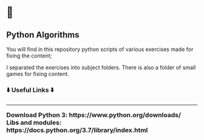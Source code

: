 <h1>🐍</h1>
<h2>Python Algorithms</h2>

<p>You will find in this repository python scripts of various exercises made for fixing the content;</p>
I separated the exercises into subject folders. There is also a folder of small games for fixing content. 

<br>
<h3>⬇️ Useful Links ⬇️<h3>
<hr> 
 <p>
Download Python 3: https://www.python.org/downloads/<br>
Libs and modules: https://docs.python.org/3.7/library/index.html
 </p>
